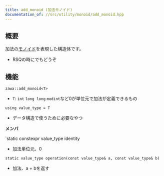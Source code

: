 ```yaml
---
title: add_monoid (加法モノイド)
documentation_of: //src/utility/monoid/add_monoid.hpp
---
```


## 概要

加法の[モノイド](https://ja.wikipedia.org/wiki/%E3%83%A2%E3%83%8E%E3%82%A4%E3%83%89)を表現した構造体です。
- RSQの時にでもどうぞ

## 機能

`zawa::add_monoid<T>`
- `T`: `int` `long long` `modint`など0が単位元で加法が定義できるもの

`using value_type = T`
- データ構造で使うために必要なやつ

**メンバ**

`static constexpr value_type identity
- 加法単位元、0

`static value_type operation(const value_type& a, const value_type& b)`
- 加法、a + bを返す
